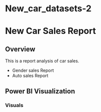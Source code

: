 # New_car_datasets-2

# New Car Sales Report

## Overview

This is a report analysis of car sales.
+ Gender sales Report
+ Auto sales Report

## Power BI Visualization

### Visuals
